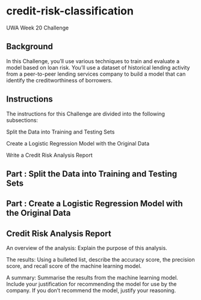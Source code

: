 # credit-risk-classification
UWA Week 20 Challenge 

## Background
In this Challenge, you’ll use various techniques to train and evaluate a model based on loan risk. You’ll use a dataset of historical lending activity from a peer-to-peer lending services company to build a model that can identify the creditworthiness of borrowers.


## Instructions
The instructions for this Challenge are divided into the following subsections:

Split the Data into Training and Testing Sets

Create a Logistic Regression Model with the Original Data

Write a Credit Risk Analysis Report

## Part : Split the Data into Training and Testing Sets 


## Part : Create a Logistic Regression Model with the Original Data 

## Credit Risk Analysis Report 

An overview of the analysis: Explain the purpose of this analysis.

The results: Using a bulleted list, describe the accuracy score, the precision score, and recall score of the machine learning model.

A summary: Summarise the results from the machine learning model. Include your justification for recommending the model for use by the company. If you don’t recommend the model, justify your reasoning.